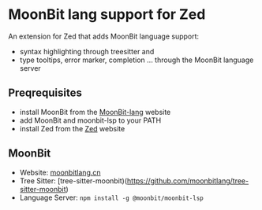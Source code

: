 
# MoonBit lang support for Zed

An extension for Zed that adds MoonBit language support:

- syntax highlighting through treesitter and
- type tooltips, error marker, completion ... through the MoonBit language server

## Preqrequisites

- install MoonBit from the [MoonBit-lang](https://www.moonbitlang.cn/) website
- add MoonBit and moonbit-lsp to your PATH
- install Zed from the [Zed](https://zed.dev) website

## MoonBit

- Website: [moonbitlang.cn](https://www.moonbitlang.cn/)
- Tree Sitter: [tree-sitter-moonbit)(https://github.com/moonbitlang/tree-sitter-moonbit)
- Language Server: `npm install -g @moonbit/moonbit-lsp`